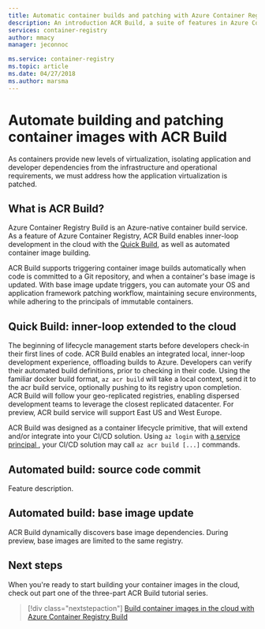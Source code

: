 ```yaml
---
title: Automatic container builds and patching with Azure Container Registry Build (ACR Build)
description: An introduction ACR Build, a suite of features in Azure Container Registry that provides secure, automated container image build and patching in the cloud.
services: container-registry
author: mmacy
manager: jeconnoc

ms.service: container-registry
ms.topic: article
ms.date: 04/27/2018
ms.author: marsma
---
```


# Automate building and patching container images with ACR Build

<!--
* TITLE: auto build, patch, run containers with acr build
* TITLE: securely build and maintain container images ...
* never patch again
* ACR supports OS and framework patching through ACR BUild
* lead in is patching
* lead with the nugget
* maintenance - the Big Deal
-->

As containers provide new levels of virtualization, isolating application and developer dependencies from the infrastructure and operational requirements, we must address how the application virtualization is patched.

## What is ACR Build?

Azure Container Registry Build is an Azure-native container build service. As a feature of Azure Container Registry, ACR Build enables inner-loop development in the cloud with the [Quick Build](container-registry-tutorial-quick-build.md), as well as automated container image building.

ACR Build supports triggering container image builds automatically when code is committed to a Git repository, and when a container's base image is updated. With base image update triggers, you can automate your OS and application framework patching workflow, maintaining secure environments, while adhering to the principals of immutable containers.

## Quick Build: inner-loop extended to the cloud

The beginning of lifecycle management starts before developers check-in their first lines of code. ACR Build enables an integrated local, inner-loop development experience, offloading builds to Azure. Developers can verify their automated build definitions, prior to checking in their code. Using the familiar docker build format, `az acr build` will take a local context, send it to the acr build service, optionally pushing to its registry upon completion. ACR Build will follow your geo-replicated registries, enabling dispersed development teams to leverage the closest replicated datacenter. For preview, ACR build service will support East US and West Europe.

ACR Build was designed as a container lifecycle primitive, that will extend and/or integrate into your CI/CD solution.
Using `az login` with [a service principal
](https://docs.microsoft.com/en-us/cli/azure/authenticate-azure-cli?view=azure-cli-latest#log-in-with-a-service-principal), your CI/CD solution may call `az acr build [...]` commands.

## Automated build: source code commit

Feature description.

## Automated build: base image update

ACR Build dynamically discovers base image dependencies. During preview, base images are limited to the same registry.

## Next steps

When you're ready to start building your container images in the cloud, check out part one of the three-part ACR Build tutorial series.

> [!div class="nextstepaction"]
> [Build container images in the cloud with Azure Container Registry Build](container-registry-tutorial-quick-build.md)

<!-- LINKS - External -->
[sample-archive]: https://github.com/Azure-Samples/acr-build-helloworld-node/archive/master.zip
[terms-of-use]: https://azure.microsoft.com/support/legal/preview-supplemental-terms/

<!-- LINKS - Internal -->
[azure-cli]: /cli/azure/install-azure-cli
[az-acr-build]: /cli/azure/acr#az-acr-build
[az-ad-sp-create-for-rbac]: /cli/azure/ad/sp#az-ad-sp-create-for-rbac
[az-container-attach]: /cli/azure/container#az-container-attach
[az-container-create]: /cli/azure/container#az-container-create
[az-container-delete]: /cli/azure/container#az-container-delete
[az-keyvault-create]: /cli/azure/keyvault/secret#az-keyvault-create
[az-keyvault-secret-set]: /cli/azure/keyvault/secret#az-keyvault-secret-set
[service-principal-auth]: container-registry-auth-service-principal.md

<!-- IMAGES -->
[quick-build-01-fork]: ./media/container-registry-tutorial-quick-build/quick-build-01-fork.png
[quick-build-02-browser]: ./media/container-registry-tutorial-quick-build/quick-build-02-browser.png

